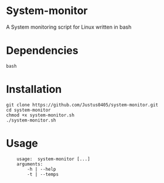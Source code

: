 # System-monitor
A System monitoring script for Linux written in bash

# Dependencies
```shell
bash
```

# Installation
```shell
git clone https://github.com/Justus0405/system-monitor.git
cd system-monitor
chmod +x system-monitor.sh
./system-monitor.sh
```
# Usage
```plaintext
    usage:  system-monitor [...]
    arguments:
        -h | --help
        -t | --temps
```